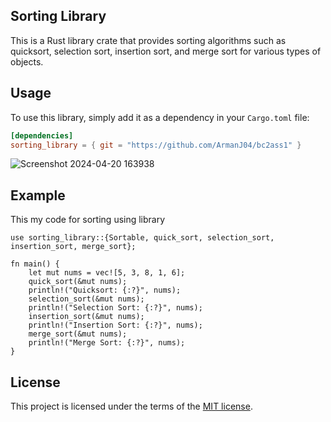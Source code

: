## Sorting Library
This is a Rust library crate that provides sorting algorithms such as quicksort, selection sort, insertion sort, and merge sort for various types of objects.
## Usage
To use this library, simply add it as a dependency in your `Cargo.toml` file:
```toml
[dependencies]
sorting_library = { git = "https://github.com/ArmanJ04/bc2ass1" }
```
![Screenshot 2024-04-20 163938](https://github.com/ArmanJ04/bc2ass1/assets/57132784/63e1a81e-4fdd-47d1-91eb-944aecec60cd)

## Example
This my code for sorting using library
```
use sorting_library::{Sortable, quick_sort, selection_sort, insertion_sort, merge_sort};

fn main() {
    let mut nums = vec![5, 3, 8, 1, 6];
    quick_sort(&mut nums);
    println!("Quicksort: {:?}", nums);
    selection_sort(&mut nums);
    println!("Selection Sort: {:?}", nums);
    insertion_sort(&mut nums);
    println!("Insertion Sort: {:?}", nums);
    merge_sort(&mut nums);
    println!("Merge Sort: {:?}", nums);
}
```
## License

This project is licensed under the terms of the [MIT license](LICENSE).

